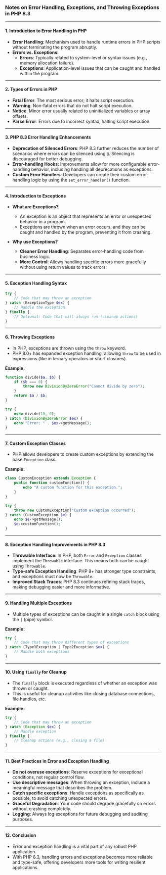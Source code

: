 ### Notes on Error Handling, Exceptions, and Throwing Exceptions in PHP 8.3

---

#### 1. **Introduction to Error Handling in PHP**
   - **Error Handling**: Mechanism used to handle runtime errors in PHP scripts without terminating the program abruptly.
   - **Errors vs. Exceptions**:
     - **Errors**: Typically related to system-level or syntax issues (e.g., memory allocation failure).
     - **Exceptions**: Application-level issues that can be caught and handled within the program.

---

#### 2. **Types of Errors in PHP**
   - **Fatal Error**: The most serious error; it halts script execution.
   - **Warning**: Non-fatal errors that do not halt script execution.
   - **Notice**: Minor error usually related to uninitialized variables or array offsets.
   - **Parse Error**: Errors due to incorrect syntax, halting script execution.

---

#### 3. **PHP 8.3 Error Handling Enhancements**
   - **Deprecation of Silenced Errors**: PHP 8.3 further reduces the number of scenarios where errors can be silenced using `@`. Silencing is discouraged for better debugging.
   - **Error-handling Hooks**: Improvements allow for more configurable error-handling behavior, including handling all deprecations as exceptions.
   - **Custom Error Handlers**: Developers can create their custom error-handling logic by using the `set_error_handler()` function.

---

#### 4. **Introduction to Exceptions**
   - **What are Exceptions?**
     - An exception is an object that represents an error or unexpected behavior in a program.
     - Exceptions are thrown when an error occurs, and they can be caught and handled by the program, preventing it from crashing.
   
   - **Why use Exceptions?**
     - **Cleaner Error Handling**: Separates error-handling code from business logic.
     - **More Control**: Allows handling specific errors more gracefully without using return values to track errors.

---

#### 5. **Exception Handling Syntax**
   ```php
   try {
       // Code that may throw an exception
   } catch (ExceptionType $ex) {
       // Handle the exception
   } finally {
       // Optional: Code that will always run (cleanup actions)
   }
   ```

---

#### 6. **Throwing Exceptions**
   - In PHP, exceptions are thrown using the `throw` keyword.
   - PHP 8.0+ has expanded exception handling, allowing `throw` to be used in expressions (like in ternary operators or short closures).
   
   **Example:**
   ```php
   function divide($a, $b) {
       if ($b === 0) {
           throw new DivisionByZeroError("Cannot divide by zero");
       }
       return $a / $b;
   }

   try {
       echo divide(10, 0);
   } catch (DivisionByZeroError $ex) {
       echo "Error: " . $ex->getMessage();
   }
   ```

---

#### 7. **Custom Exception Classes**
   - PHP allows developers to create custom exceptions by extending the base `Exception` class.
   
   **Example:**
   ```php
   class CustomException extends Exception {
       public function customFunction() {
           echo "A custom function for this exception.";
       }
   }

   try {
       throw new CustomException("Custom exception occurred");
   } catch (CustomException $e) {
       echo $e->getMessage();
       $e->customFunction();
   }
   ```

---

#### 8. **Exception Handling Improvements in PHP 8.3**
   - **Throwable Interface**: In PHP, both `Error` and `Exception` classes implement the `Throwable` interface. This means both can be caught using `Throwable`.
   - **Type-safe Exception Handling**: PHP 8+ has stronger type constraints, and exceptions must now be `Throwable`.
   - **Improved Stack Traces**: PHP 8.3 continues refining stack traces, making debugging easier and more informative.

---

#### 9. **Handling Multiple Exceptions**
   - Multiple types of exceptions can be caught in a single `catch` block using the `|` (pipe) symbol.
   
   **Example:**
   ```php
   try {
       // Code that may throw different types of exceptions
   } catch (Type1Exception | Type2Exception $ex) {
       // Handle both exceptions
   }
   ```

---

#### 10. **Using `finally` for Cleanup**
   - The `finally` block is executed regardless of whether an exception was thrown or caught.
   - This is useful for cleanup activities like closing database connections, file handles, etc.

   **Example:**
   ```php
   try {
       // Code that may throw an exception
   } catch (Exception $ex) {
       // Handle exception
   } finally {
       // Cleanup actions (e.g., closing a file)
   }
   ```

---

#### 11. **Best Practices in Error and Exception Handling**
   - **Do not overuse exceptions**: Reserve exceptions for exceptional conditions, not regular control flow.
   - **Use descriptive messages**: When throwing an exception, include a meaningful message that describes the problem.
   - **Catch specific exceptions**: Handle exceptions as specifically as possible, to avoid catching unexpected errors.
   - **Graceful Degradation**: Your code should degrade gracefully on errors without crashing completely.
   - **Logging**: Always log exceptions for future debugging and auditing purposes.

---

#### 12. **Conclusion**
   - Error and exception handling is a vital part of any robust PHP application.
   - With PHP 8.3, handling errors and exceptions becomes more reliable and type-safe, offering developers more tools for writing resilient applications.

